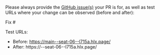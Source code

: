 Please always provide the [GitHub issue(s)](../issues) your PR is for, as well as test URLs where your change can be observed (before and after):

Fix #<gh-issue-id>

Test URLs:
- Before: https://main--seat-06--l715a.hlx.page/
- After: https://<branch>--seat-06--l715a.hlx.page/

